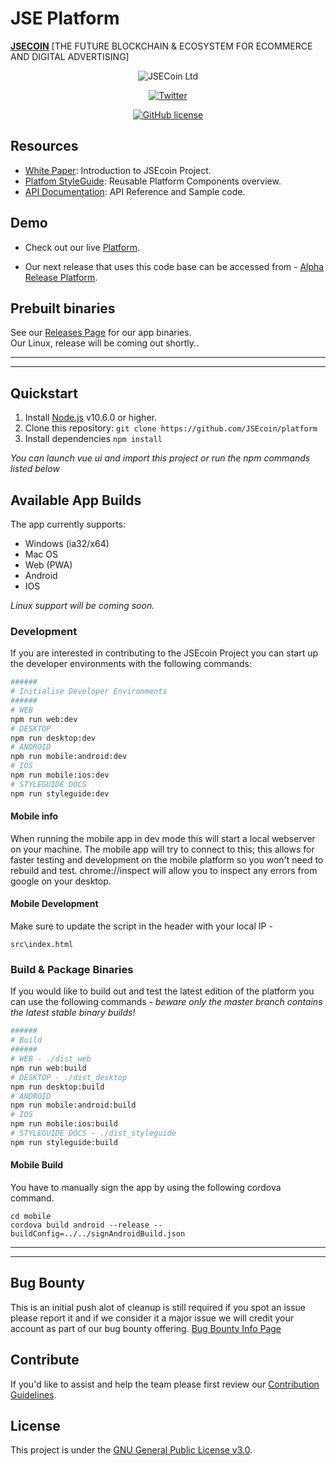 # JSE Platform

**[JSECOIN](https://jsecoin.com/)** [THE FUTURE BLOCKCHAIN & ECOSYSTEM FOR ECOMMERCE AND DIGITAL ADVERTISING]

<div align="center">

![JSECoin Ltd](https://jsecoin.com/docs/images/JSECoin_split_desktop_browser_small.png)

[![Twitter](https://img.shields.io/twitter/url/https/github.com/JSEcoin/platform.svg?style=social)](https://twitter.com/intent/tweet?text=Wow:&url=https%3A%2F%2Fgithub.com%2FJSEcoin%2Fplatform)

[![GitHub license](https://img.shields.io/github/license/JSEcoin/platform.svg)](https://github.com/JSEcoin/platform/blob/master/LICENSE)

</div>


## Resources

- [White Paper](https://jsecoin.com/whitepaper.pdf): Introduction to JSEcoin Project.
- [Platfom StyleGuide](https://jsecoin.com/styleguide): Reusable Platform Components overview.
- [API Documentation](https://developer.jsecoin.com/API): API Reference and Sample code.

## Demo
- Check out our live [Platform](https://platform.jsecoin.com).

- Our next release that uses this code base can be accessed from - 
[Alpha Release Platform](https://alpha.jsecoin.com).

## Prebuilt binaries
See our [Releases Page](https://github.com/JSEcoin/platform/releases) for our app binaries.  
Our Linux, release will be coming out shortly..


---
---


## Quickstart

1. Install [Node.js](https://nodejs.org) v10.6.0 or higher.
2. Clone this repository: `git clone https://github.com/JSEcoin/platform`
3. Install dependencies `npm install`

_You can launch vue ui and import this project or run the npm commands listed below_

## Available App Builds

The app currently supports:

- Windows (ia32/x64)
- Mac OS
- Web (PWA)
- Android
- IOS

_Linux support will be coming soon._

### Development

If you are interested in contributing to the JSEcoin Project you can start up the developer environments with the following commands:

```bash
######
# Initialise Developer Environments
######
# WEB
npm run web:dev
# DESKTOP
npm run desktop:dev
# ANDROID
npm run mobile:android:dev
# IOS
npm run mobile:ios:dev
# STYLEGUIDE DOCS
npm run styleguide:dev
```

#### Mobile info

When running the mobile app in dev mode this will start a local webserver on your machine.
The mobile app will try to connect to this; this allows for faster testing and development on the mobile platform so you won't need to rebuild and test.
chrome://inspect will allow you to inspect any errors from google on your desktop.

#### Mobile Development

Make sure to update the script in the header with your local IP - 
```
src\index.html
```

### Build & Package Binaries

If you would like to build out and test the latest edition of the platform you can use the following commands - 
_beware only the master branch contains the latest stable binary builds!_

```bash
######
# Build
######
# WEB - ./dist_web
npm run web:build
# DESKTOP - ./dist_desktop
npm run desktop:build
# ANDROID
npm run mobile:android:build
# IOS
npm run mobile:ios:build
# STYLEGUIDE DOCS - ./dist_styleguide
npm run styleguide:build
```

#### Mobile Build

You have to manually sign the app by using the following cordova command.

```
cd mobile
cordova build android --release --buildConfig=../../signAndroidBuild.json
```

---
---


## Bug Bounty
This is an initial push alot of cleanup is still required if you spot an issue please report it and if we consider it a major issue we will credit your account as part of our bug bounty offering.
[Bug Bounty Info Page](https://jsecoin.com/en/oddJobs/bugBounty)

## Contribute
If you'd like to assist and help the team please first review our [Contribution Guidelines](./CONTRIBUTING.md).

## License
This project is under the [GNU General Public License v3.0](./LICENSE.md).
